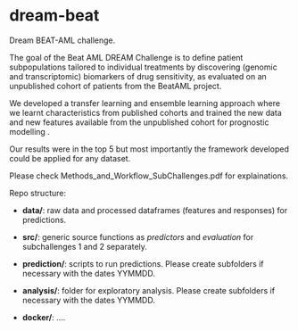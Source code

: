 # dream-beat

Dream BEAT-AML challenge.

The goal of the Beat AML DREAM Challenge is to define patient subpopulations tailored to individual treatments by discovering (genomic and transcriptomic) biomarkers of drug sensitivity, as evaluated on an unpublished cohort of patients from the BeatAML project.

We developed a transfer learning and ensemble learning approach where we learnt characteristics from published cohorts and trained the new data and new features available from the unpublished cohort for prognostic modelling . 

Our results were in the top 5 but most importantly the framework developed could be applied for any dataset. 

Please check Methods_and_Workflow_SubChallenges.pdf for explainations.




Repo structure:


- **data/**: raw data and processed dataframes (features and responses) for predictions.


- **src/**: generic source functions as *predictors* and *evaluation* for subchallenges 1 and 2 separately.


- **prediction/**: scripts to run predictions. Please create subfolders if necessary with the dates YYMMDD.


- **analysis/**: folder for exploratory analysis. Please create subfolders if necessary with the dates YYMMDD.


- **docker/**: ....
